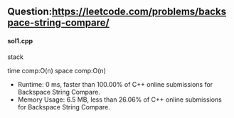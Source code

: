 ## Question:https://leetcode.com/problems/backspace-string-compare/

#### sol1.cpp
stack

time comp:O(n)
space comp:O(n)

* Runtime: 0 ms, faster than 100.00% of C++ online submissions for Backspace String Compare.
* Memory Usage: 6.5 MB, less than 26.06% of C++ online submissions for Backspace String Compare.

